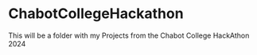 # ChabotCollegeHackathon
This will be a folder with my Projects from the Chabot College HackAthon 2024
